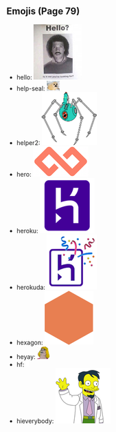 
## Emojis (Page 79)

* hello: ![hello](output/hello.jpg)
* help-seal: ![help-seal](output/help-seal.png)
* helper2: ![helper2](output/helper2.png)
* hero: ![hero](output/hero.png)
* heroku: ![heroku](output/heroku.png)
* herokuda: ![herokuda](output/herokuda.png)
* hexagon: ![hexagon](output/hexagon.png)
* heyay: ![heyay](output/heyay.png)
* hf: ![hf](output/hf.gif)
* hieverybody: ![hieverybody](output/hieverybody.png)

